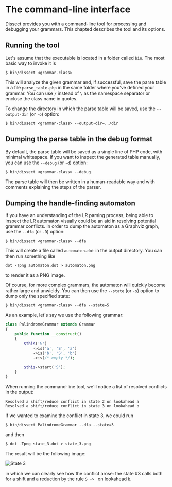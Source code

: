 The command-line interface
==========================

Dissect provides you with a command-line tool for processing and
debugging your grammars. This chapted describes the tool and its
options.

Running the tool
----------------

Let's assume that the executable is located in a folder called `bin`.
The most basic way to invoke it is

    $ bin/dissect <grammar-class>

This will analyze the given grammar and, if successful, save the parse
table in a file `parse_table.php` in the same folder where you've
defined your grammar. You can use `/` instead of `\` as the namespace
separator or enclose the class name in quotes.

To change the directory in which the parse table will be saved, use the
`--output-dir` (or `-o`) option:

    $ bin/dissect <grammar-class> --output-dir=../dir

Dumping the parse table in the debug format
-------------------------------------------

By default, the parse table will be saved as a single line of PHP code,
with minimal whitespace. If you want to inspect the generated table
manually, you can use the `--debug` (or `-d`) option:

    $ bin/dissect <grammar-class> --debug

The parse table will then be written in a human-readable way and with
comments explaining the steps of the parser.

Dumping the handle-finding automaton
------------------------------------

If you have an understanding of the LR parsing process, being able to
inspect the LR automaton visually could be an aid in resolving potential
grammar conflicts. In order to dump the automaton as a Graphviz graph,
use the `--dfa` (or `-D`) option:

    $ bin/dissect <grammar-class> --dfa

This will create a file called `automaton.dot` in the output directory.
You can then run something like

    dot -Tpng automaton.dot > automaton.png

to render it as a PNG image.

Of course, for more complex grammars, the automaton will quickly become rather large
and unwieldy. You can then use the `--state` (or `-s`) option to dump
only the specified state:

    $ bin/dissect <grammar-class> --dfa --state=5

As an example, let's say we use the following grammar:

```php
class PalindromeGrammar extends Grammar
{
    public function __construct()
    {
        $this('S')
            ->is('a', 'S', 'a')
            ->is('b', 'S', 'b')
            ->is(/* empty */);

        $this->start('S');
    }
}
```

When running the command-line tool, we'll notice a list of resolved
conflicts in the output:

    Resolved a shift/reduce conflict in state 2 on lookahead a
    Resolved a shift/reduce conflict in state 3 on lookahead b

If we wanted to examine the conflict in state 3, we could run

    $ bin/dissect PalindromeGrammar --dfa --state=3

and then

    $ dot -Tpng state_3.dot > state_3.png

The result will be the following image:

![State 3](https://raw.github.com/jakubledl/dissect/develop/docs/state_3.png)

in which we can clearly see how the conflict arose: the state #3 calls
both for a shift and a reduction by the rule `S -> ` on
lookahead `b`.
